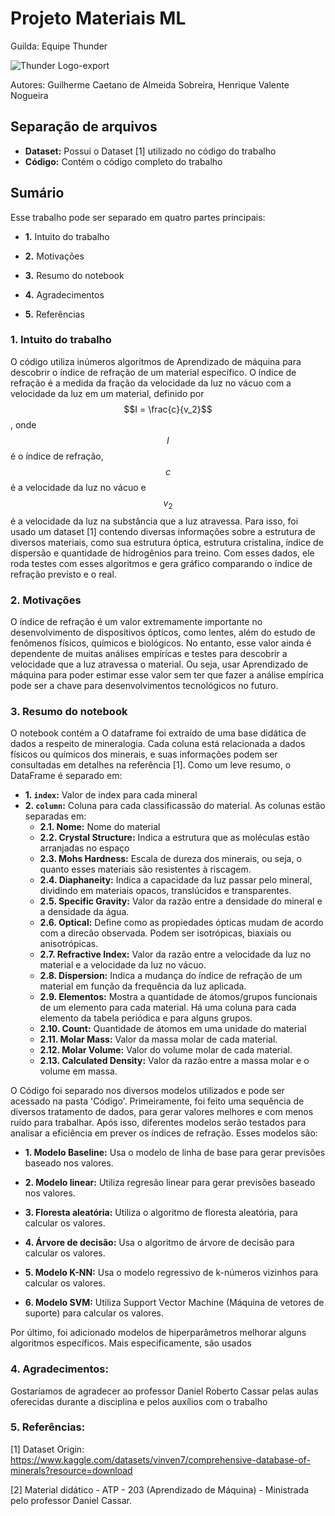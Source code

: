 # Projeto Materiais ML
Guilda: Equipe Thunder

![Thunder Logo-export](https://github.com/user-attachments/assets/b5e844e8-ee63-446e-aa99-458ce69dcd8b)

Autores: Guilherme Caetano de Almeida Sobreira, Henrique Valente Nogueira

## Separação de arquivos
 * __Dataset:__ Possui o Dataset [1] utilizado no código do trabalho
 * __Código:__ Contém o código completo do trabalho

## Sumário
Esse trabalho pode ser separado em quatro partes principais:

  * __1.__ Intuito do trabalho
    
  * __2.__ Motivações
    
  * __3.__ Resumo do notebook
    
  * __4.__ Agradecimentos
    
  * __5.__ Referências

### 1. Intuito do trabalho
   O código utiliza inúmeros algoritmos de Aprendizado de máquina para descobrir o índice de refração de um material específico. O índice de refração
   é a medida da fração da velocidade da luz no vácuo com a velocidade da luz em um material, definido por  $$I = \frac{c}{v_2}$$ , onde $$I$$ é o índice de refração,
   $$c$$ é a velocidade da luz no vácuo e $$v_2$$ é a velocidade da luz na substância que a luz atravessa. Para isso, foi usado um dataset [1] contendo diversas informações 
   sobre a estrutura de diversos materiais, como sua estrutura óptica, estrutura cristalina, índice de dispersão e quantidade de hidrogênios para treino. Com esses dados,
   ele roda testes com esses algoritmos e gera gráfico comparando o índice de refração previsto e o real.

### 2. Motivações
  O índice de refração é um valor extremamente importante no desenvolvimento de dispositivos ópticos, como lentes, além do estudo de fenômenos físicos, químicos
  e biológicos. No entanto, esse valor ainda é dependente de muitas análises empíricas e testes para descobrir a velocidade que a luz atravessa o material. Ou seja, usar 
  Aprendizado de máquina para poder estimar esse valor sem ter que fazer a análise empírica pode ser a chave para desenvolvimentos tecnológicos no futuro.

### 3. Resumo do notebook
O notebook contém a 
O dataframe foi extraído de uma base didática de dados a respeito de mineralogia. Cada coluna está relacionada a dados físicos ou químicos dos minerais, e suas informações podem ser consultadas em detalhes na referência [1]. Como um leve resumo, o DataFrame é separado em:

 * __1. `index`:__ Valor de index para cada mineral
 * __2. `column`:__ Coluna para cada classificassão do material. As colunas estão separadas em:
   * __2.1. Nome:__ Nome do material
   * __2.2. Crystal Structure:__ Indica a estrutura que as moléculas estâo arranjadas no espaço
   * __2.3. Mohs Hardness:__ Escala de dureza dos minerais, ou seja, o quanto esses materiais são resistentes à riscagem.
   * __2.4. Diaphaneity:__ Indica a capacidade da luz passar pelo mineral, dividindo em materiais opacos, translúcidos e transparentes.
   * __2.5. Specific Gravity:__ Valor da razão entre a densidade do mineral e a densidade da água.
   * __2.6. Optical:__ Define como as propiedades ópticas mudam de acordo com a direcão observada. Podem ser isotrópicas, biaxiais ou anisotrópicas.
   * __2.7. Refractive Index:__ Valor da razão entre a velocidade da luz no material e a velocidade da luz no vácuo.
   * __2.8. Dispersion:__ Indica a mudança do índice de refração de um material em função da frequência da luz aplicada.
   * __2.9. Elementos:__ Mostra a quantidade de átomos/grupos funcionais de um elemento para cada material. Há uma coluna para cada elemento da tabela periódica e para alguns grupos.
   * __2.10. Count:__ Quantidade de átomos em uma unidade do material
   * __2.11. Molar Mass:__ Valor da massa molar de cada material.
   * __2.12. Molar Volume:__ Valor do volume molar de cada material.
   * __2.13. Calculated Density:__ Valor da razão entre a massa molar e o volume em massa.

O Código foi separado nos diversos modelos utilizados e pode ser acessado na pasta 'Código'.
Primeiramente, foi feito uma sequência de diversos tratamento de dados, para gerar valores melhores e com menos ruído para trabalhar.
Após isso, diferentes modelos serão testados para analisar a eficiência em prever os índices de refração. Esses modelos são:
  
  * __1. Modelo Baseline:__ Usa o modelo de linha de base para gerar previsões baseado nos valores.
    
  * __2. Modelo linear:__ Utiliza regresão linear para gerar previsões baseado nos valores.
  
  * __3. Floresta aleatória:__ Utiliza o algoritmo de floresta aleatória, para calcular os valores.

  * __4. Árvore de decisão:__ Usa o algoritmo de árvore de decisão para calcular os valores.
    
  * __5. Modelo K-NN:__ Usa o modelo regressivo de k-números vizinhos para calcular os valores.
    
  * __6. Modelo SVM:__ Utiliza Support Vector Machine (Máquina de vetores de suporte) para calcular os valores.

Por último, foi adicionado modelos de hiperparâmetros melhorar alguns algoritmos específicos. Mais especificamente, são usados
  
### 4. Agradecimentos:

Gostaríamos de agradecer ao professor Daniel Roberto Cassar pelas aulas oferecidas durante a disciplina e pelos auxílios com o trabalho

### 5. Referências:

[1] Dataset Origin: https://www.kaggle.com/datasets/vinven7/comprehensive-database-of-minerals?resource=download

[2] Material didático - ATP - 203 (Aprendizado de Máquina) - Ministrada pelo professor Daniel Cassar.
